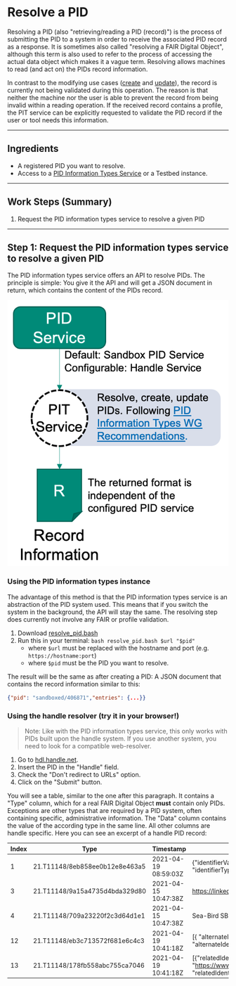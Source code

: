 # Resolve a PID

Resolving a PID (also "retrieving/reading a PID (record)") is the process of submitting the PID to a system in order to receive the associated PID record as a response. It is sometimes also called "resolving a FAIR Digital Object", although this term is also used to refer to the process of accessing the actual data object which makes it a vague term. Resolving allows machines to read (and act on) the PIDs record information.

In contrast to the modifying use cases ([create](./create.md) and [update](./update.md)), the record is currently not being validated during this operation. The reason is that neither the machine nor the user is able to prevent the record from being invalid within a reading operation. If the received record contains a profile, the PIT service can be explicitly requested to validate the PID record if the user or tool needs this information.

---

## Ingredients

- A registered PID you want to resolve.
- Access to a [PID Information Types Service](../appendix/appendix_pit.md) or a Testbed instance.

---

## Work Steps (Summary)

1. Request the PID information types service to resolve a given PID

---

## Step 1: Request the PID information types service to resolve a given PID

The PID information types service offers an API to resolve PIDs. The principle is simple: You give it the API and will get a JSON document in return, which contains the content of the PIDs record.

![](../images/testbed_resolve.png)

### Using the PID information types instance

The advantage of this method is that the PID information types service is an abstraction of the PID system used. This means that if you switch the system in the background, the API will stay the same. The resolving step does currently not involve any FAIR or profile validation.

1. Download [resolve_pid.bash](./resolve_pid.bash)
2. Run this in your terminal: `bash resolve_pid.bash $url "$pid"`
    - where `$url` must be replaced with the hostname and port (e.g. `https://hostname:port`)
    - where `$pid` must be the PID you want to resolve.

The result will be the same as after creating a PID: A JSON document that contains the record information similar to this:

```json
{"pid": "sandboxed/406871","entries": {...}}
```

### Using the handle resolver (try it in your browser!)

> Note: Like with the PID information types service, this only works with PIDs built upon the handle system. If you use another system, you need to look for a compatible web-resolver.

1. Go to [hdl.handle.net](https://hdl.handle.net).
2. Insert the PID in the "Handle" field.
3. Check the "Don't redirect to URLs" option.
4. Click on the "Submit" button.

You will see a table, similar to the one after this paragraph. It contains a "Type" column, which for a real FAIR Digital Object **must** contain only PIDs. Exceptions are other types that are required by a PID system, often containing specific, administrative information. The "Data" column contains the value of the according type in the same line. All other columns are handle specific. Here you can see an excerpt of a handle PID record:

| Index | Type | Timestamp | Data |
|-------|------|-----------|------|
| 1 | 21.T11148/8eb858ee0b12e8e463a5 | 2021-04-19 08:59:03Z | {"identifierValue": "http://hdl.handle.net/21.T11998/0000-001A-3905-F", "identifierType": "Handle"} |
| 3	| 21.T11148/9a15a4735d4bda329d80 | 2021-04-15 10:47:38Z | https://linkedsystems.uk/system/instance/TOOL0022_2490/current/ |
| 4 | 21.T11148/709a23220f2c3d64d1e1 | 2021-04-15 10:47:38Z | Sea-Bird SBE 37-IM MicroCAT C-T Sensor |
|12 | 21.T11148/eb3c713572f681e6c4c3 | 2021-04-19 10:41:18Z | [{ "alternateIdentifier": {"alternateIdentifierValue": "2490", "alternateIdentifierType": "serialNumber" }}] |
|13 | 21.T11148/178fb558abc755ca7046 | 2021-04-19 10:41:18Z | [{"relatedIdentifier": {"relatedIdentifierValue": "https://www.bodc.ac.uk/data/documents/nodb/pdf/37imbrochurejul08.pdf", "relatedIdentifierType": "URL", "relationType": "IsDescribedBy"}}] |
